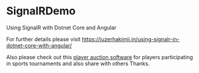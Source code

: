 # SignalRDemo
Using SignalR with Dotnet Core and Angular

For further details please visit https://juzerhakimji.in/using-signalr-in-dotnet-core-with-angular/

Also please check out this <a href="https://www.bidathlete.com">player auction software</a> for players participating in sports tournaments and also share with others Thanks.  
